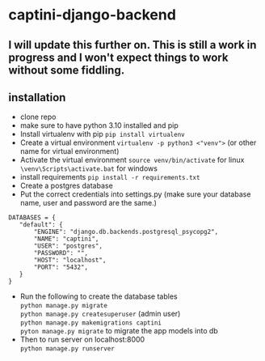 # captini-django-backend
## I will update this further on. This is still a work in progress and I won't expect things to work without some fiddling.

## installation    
 - clone repo
 - make sure to have python 3.10 installed and pip
 - Install virtualenv with pip
 `pip install virtualenv`
 - Create a virtual environment
   `virtualenv -p python3 <"venv">` (or other name for virtual environment)
 - Activate the virtual environment
 `source venv/bin/activate` for linux
 `\venv\Scripts\activate.bat` for windows
 - install requirements
 `pip install -r requirements.txt`
 - Create a postgres database
 - Put the correct credentials into settings.py (make sure your database name, user and password are the same.)
 ```
DATABASES = {
    "default": {
        "ENGINE": "django.db.backends.postgresql_psycopg2",
        "NAME": "captini",
        "USER": "postgres",
        "PASSWORD": "",
        "HOST": "localhost",
        "PORT": "5432",
    }
}
```

 - Run the following to create the database tables   
 `python manage.py migrate`   
 `python manage.py createsuperuser` (admin user)   
 `python manage.py makemigrations captini`   
 `pyton manage.py migrate` to migrate the app models into db   
 - Then to run server on localhost:8000   
 `python manage.py runserver`   
 

